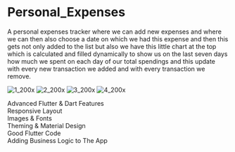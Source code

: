 # Personal_Expenses

A personal expenses tracker where we can add new expenses and where we can then also choose a date on which we had this expense and then this gets not only added to the list but also we have this little chart at the top which is calculated and filled dynamically to show us on the last seven days how much we spent on each day of our total spendings and this update with every new transaction we added and with every transaction we remove.

![1_200x](https://user-images.githubusercontent.com/70852067/97228676-f033bb00-17df-11eb-83b7-49ede3b8519e.png)
![2_200x](https://user-images.githubusercontent.com/70852067/97228684-f2961500-17df-11eb-8eae-c31508bcd12d.png)
![3_200x](https://user-images.githubusercontent.com/70852067/97228690-f4f86f00-17df-11eb-9444-8891aefb067a.png)
![4_200x](https://user-images.githubusercontent.com/70852067/97228700-f6c23280-17df-11eb-8976-720d275c5af1.png)

Advanced Flutter & Dart Features  
Responsive Layout  
Images & Fonts  
Theming & Material Design  
Good Flutter Code  
Adding Business Logic to The App
